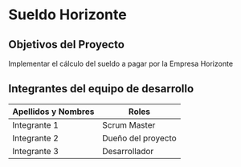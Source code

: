 # Sueldo Horizonte
## Objetivos del Proyecto
  Implementar el cálculo del sueldo a pagar  por la  Empresa Horizonte
## Integrantes del equipo de desarrollo 
| Apellidos y Nombres|  Roles | 
| --------------------| ----- |
| Integrante 1| Scrum Master| 
| Integrante 2 | Dueño del proyecto |
|Integrante 3| Desarrollador| 

